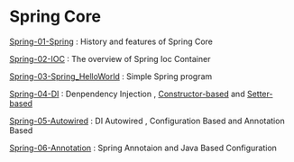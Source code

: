 # Spring Core

[Spring-01-Spring](http://rainingapple.cn/2021/01/26/Spring-01-Spring/) : History and features of Spring Core

[Spring-02-IOC](http://rainingapple.cn/2021/01/26/Spring-02-IOC/) : The overview of Spring Ioc Container

[Spring-03-Spring_HelloWorld](http://rainingapple.cn/2021/01/27/Spring-03-Spring-HelloWorld/) : Simple Spring program 

[Spring-04-DI](http://rainingapple.cn/2021/01/28/Spring-04-DI/) : Denpendency Injection ,  [Constructor-based](https://docs.spring.io/spring-framework/docs/5.2.12.RELEASE/spring-framework-reference/core.html#beans-constructor-injection) and [Setter-based](https://docs.spring.io/spring-framework/docs/5.2.12.RELEASE/spring-framework-reference/core.html#beans-setter-injection)

[Spring-05-Autowired](http://rainingapple.cn/2021/01/28/Spring-05-Autowired/) : DI Autowired , Configuration Based and Annotation Based 

[Spring-06-Annotation](http://rainingapple.cn/2021/01/29/Spring-06-Annotation/) : Spring Annotaion and Java Based Configuration 





